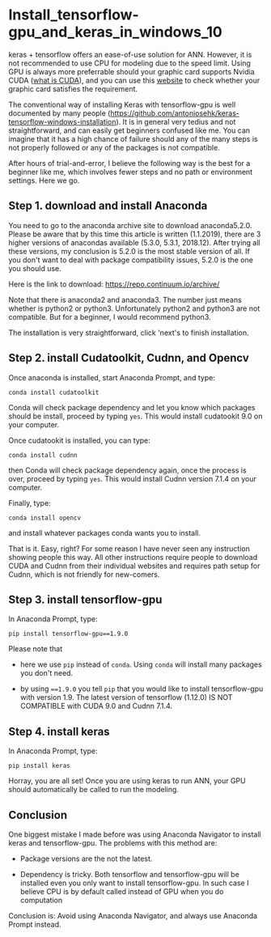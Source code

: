 # Install_tensorflow-gpu_and_keras_in_windows_10

keras + tensorflow offers an ease-of-use solution for ANN. However, it is not recommended to use CPU for modeling due to the speed limit. Using GPU is always more preferrable should your graphic card supports Nvidia CUDA ([what is CUDA](https://blogs.nvidia.com/blog/2012/09/10/what-is-cuda-2/)), and you can use this [website](https://developer.nvidia.com/cuda-gpus) to check whether your graphic card satisfies the requirement.

The conventional way of installing Keras with tensorflow-gpu is well documented by many people (https://github.com/antoniosehk/keras-tensorflow-windows-installation). It is in general very tedius and not straightforward, and can easily get beginners confused like me. You can imagine that it has a high chance of failure should any of the many steps is not properly followed or any of the packages is not compatible. 

After hours of trial-and-error, I believe the following way is the best for a beginner like me, which involves fewer steps and no path or environment settings. Here we go.

## Step 1. download and install Anaconda
You need to go to the anaconda archive site to download anaconda5.2.0. Please be aware that by this time this article is written (1.1.2019), there are 3 higher versions of anacondas available (5.3.0, 5.3.1, 2018.12). After trying all these versions, my conclusion is 5.2.0 is the most stable version of all. If you don't want to deal with package compatibility issues, 5.2.0 is the one you should use.

Here is the link to download: https://repo.continuum.io/archive/

Note that there is anaconda2 and anaconda3. The number just means whether is python2 or python3. Unfortunately python2 and python3 are not compatible. But for a beginner, I would recommend python3.

The installation is very straightforward, click 'next's to finish installation.

## Step 2. install Cudatoolkit, Cudnn, and Opencv
Once anaconda is installed, start Anaconda Prompt, and type:

`conda install cudatoolkit`

Conda will check package dependency and let you know which packages should be install, proceed by typing `yes`. This would install cudatookit 9.0 on your computer.

Once cudatookit is installed, you can type:

`conda install cudnn`

then Conda will check package dependency again, once the process is over, proceed by typing `yes`. This would install Cudnn version 7.1.4 on your computer.

Finally, type:

`conda install opencv`

and install whatever packages conda wants you to install.

That is it. Easy, right? For some reason I have never seen any instruction showing people this way. All other instructions require people to download CUDA and Cudnn from their individual websites and requires path setup for Cudnn, which is not friendly for new-comers. 

## Step 3. install tensorflow-gpu
In Anaconda Prompt, type:

`pip install tensorflow-gpu==1.9.0`

Please note that

+ here we use `pip` instead of `conda`. Using `conda` will install many packages you don't need.

+ by using `==1.9.0` you tell `pip` that you would like to install tensorflow-gpu with version 1.9. The latest version of tensorflow (1.12.0) IS NOT COMPATIBLE with CUDA 9.0 and Cudnn 7.1.4. 

## Step 4. install keras
In Anaconda Prompt, type:

`pip install keras`


Horray, you are all set! Once you are using keras to run ANN, your GPU should automatically be called to run the modeling.

## Conclusion
One biggest mistake I made before was using Anaconda Navigator to install keras and tensorflow-gpu. The problems with this method are:

+ Package versions are the not the latest.

+ Dependency is tricky. Both tensorflow and tensorflow-gpu will be installed even you only want to install tensorflow-gpu. In such case I believe CPU is by default called instead of GPU when you do computation 

Conclusion is: Avoid using Anaconda Navigator, and always use Anaconda Prompt instead.
